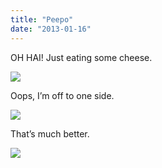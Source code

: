 ```yaml
---
title: "Peepo"
date: "2013-01-16"
---
```


OH HAI! Just eating some cheese.

![](images/tumblr_inline_mgk9b4KIsT1qlj3bd.jpg)

Oops, I’m off to one side.

![](images/tumblr_inline_mgk9hlVi0Z1qlj3bd.jpg)

That’s much better.

![](images/tumblr_inline_mgk9jxIzf01qlj3bd.jpg)

